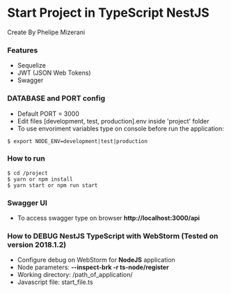 # Start Project in TypeScript NestJS
Create By Phelipe Mizerani

### Features 
* Sequelize
* JWT (JSON Web Tokens)
* Swagger 

### DATABASE and PORT config
* Default PORT = 3000
* Edit files [development, test, production].env inside 'project' folder
* To use envoriment variables type on console before run the application:
````
$ export NODE_ENV=development|test|production
```` 

### How to run

````
$ cd /project
$ yarn or npm install
$ yarn start or npm run start
````

### Swagger UI
* To access swagger type on browser <b>http://localhost:3000/api</b>

### How to DEBUG NestJS TypeScript with WebStorm (Tested on version 2018.1.2)
* Configure debug on WebStorm for <b>NodeJS</b> application
* Node parameters: <b>--inspect-brk -r ts-node/register</b> 
* Working directory: /path_of_application/
* Javascript file: start_file.ts